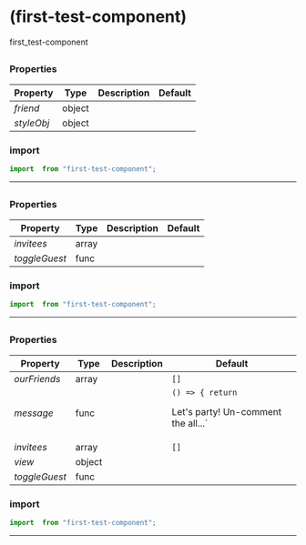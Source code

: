 #  (first-test-component)

first_test-component


## 



### Properties

| Property | Type | Description | Default |
| -------- | ---- | ----------- | ------- |
| *friend* | object |  | 
| *styleObj* | object |  | 

### import

```jsx
import  from "first-test-component";
```

<hr/>

## 



### Properties

| Property | Type | Description | Default |
| -------- | ---- | ----------- | ------- |
| *invitees* | array |  | 
| *toggleGuest* | func |  | 

### import

```jsx
import  from "first-test-component";
```

<hr/>

## 



### Properties

| Property | Type | Description | Default |
| -------- | ---- | ----------- | ------- |
| *ourFriends* | array |  | `[]`
| *message* | func |  | `() => { return `<p>Let's party! Un-comment the all...`
| *invitees* | array |  | `[]`
| *view* | object |  | 
| *toggleGuest* | func |  | 

### import

```jsx
import  from "first-test-component";
```

<hr/>
